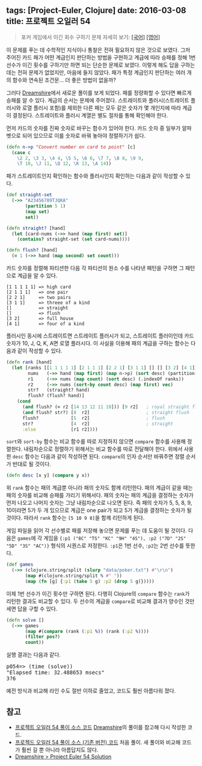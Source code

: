 tags: [Project-Euler, Clojure]
date: 2016-03-08
title: 프로젝트 오일러 54
---
> 포커 게임에서 이긴 회수 구하기
> 문제 자세히 보기: [[국어]](http://euler.synap.co.kr/prob_detail.php?id=54) [[영어]](https://projecteuler.net/problem=54)

이 문제를 푸는 데 수학적인 지식이나 통찰은 전혀 필요하지 않은 것으로 보였다. 그저 주어진 카드 패가 어떤 계급인지 판단하는 방법을 구현하고 계급에 따라 승패를 정해 1번 선수가 이긴 횟수를 구하기만 하면 되는 단순한 문제로 보였다. 이렇게 해도 답을 구하는 데는 전혀 문제가 없었지만, 마음에 들지 않았다. 패가 특정 계급인지 판단하는 여러 개의 함수와 연속된 조건문... 더 좋은 방법이 없을까?
<!--more-->

그러다 [Dreamshire](http://blog.dreamshire.com/project-euler-54-solution/)에서 새로운 풀이를 보게 되었다. 패를 정량화할 수 있다면 빠르게 승패를 알 수 있다. 계급의 순서는 문제에 주어졌다. 스트레이트와 플러시(스트레이트 플러시와 로열 플러시 포함)를 제외한 다른 패는 모두 같은 숫자가 몇 개인지에 따라 계급이 결정된다. 스트레이트와 플러시 계열은 별도 절차를 통해 확인해야 한다.

먼저 카드의 숫자를 진짜 숫자로 바꾸는 함수가 있어야 한다. 카드 숫자 중 일부가 알파벳으로 되어 있으므로 이를 숫자로 바꿔 놓아야 정렬하기가 쉽다.

```clojure
(defn n->p "Convert number on card to point" [c]
  (case c
    \2 2, \3 3, \4 4, \5 5, \6 6, \7 7, \8 8, \9 9,
    \T 10, \J 11, \Q 12, \K 13, \A 14))
```

패가 스트레이트인지 확인하는 함수와 플러시인지 확인하는 다음과 같이 작성할 수 있다.

```clojure
(def straight-set
  (->> "A23456789TJQKA"
       (partition 5 1)
       (map set)
       set))

(defn straight? [hand]
  (let [card-nums (->> hand (map first) set)]
    (contains? straight-set (set card-nums))))

(defn flush? [hand]
  (= 1 (->> hand (map second) set count)))
```

카드 숫자를 정렬해 파티션한 다음 각 파티션의 원소 수를 나타낸 패턴을 구하면 그 패턴으로 계급을 알 수 있다.

```
[1 1 1 1 1] => high card
[2 1 1 1]   => one pair
[2 2 1]     => two pairs
[3 1 1]     => threee of a kind
[]          => straight
[]          => flush
[3 2]       => full house
[4 1]       => four of a kind
```

플러시인 동시에 스트레이트면 스트레이트 플러시가 되고, 스트레이트 플러이인데 카드 숫자가 10, J, Q, K, A면 로열 플러시다. 이 사실을 이용해 패의 계급을 구하는 함수는 다음과 같이 작성할 수 있다.

```clojure
(defn rank [hand]
  (let [ranks [[1 1 1 1 1] [2 1 1 1] [2 2 1] [3 1 1] [] [] [3 2] [4 1]]
        nums   (->> hand (map first) (map n->p) (sort desc) (partition-by identity))
        r1     (->> nums (map count) (sort desc) (.indexOf ranks))
        r2     (->> nums (sort-by count desc) (map first) vec)
        str?   (straight? hand)
        flush? (flush? hand)]
    (cond
      (and flush? (= r2 [14 13 12 11 10])) [9 r2]   ; royal straight flush
      (and flush? str?) [8  r2]                     ; straight flush
      flush?            [5  r2]                     ; flush
      str?              [4  r2]                     ; straight
      :else             [r1 r2])))
```

`sort`와 `sort-by` 함수는 비교 함수를 따로 지정하지 않으면 `compare` 함수를 사용해 정렬한다. 내림차순으로 정렬하기 위해서는 비교 함수를 따로 전달해야 한다. 위에서 사용한 `desc` 함수는 다음과 같이 작성하면 된다. `compare`의 인자 순서만 바꿔주면 정렬 순서가 반대로 될 것이다.

```clojure
(defn desc [x y] (compare y x))
```

위 `rank` 함수는 패의 계급뿐 아니라 패의 숫자도 함께 리턴한다. 패의 계급이 같을 때는 패의 숫자를 비교해 승패를 가리기 위해서다. 패의 숫자는 패의 계급을 결정하는 숫자가 먼저 나오고 나머지 숫자는 그냥 내림차순으로 나오면 된다. 즉 패의 숫자가 5, 5, 8, 9, 10이라면 5가 두 개 있으므로 계급은 one pair가 되고 5가 계급을 결정하는 숫자가 될 것이다. 따라서 `rank` 함수는 `[5 10 9 8]`을 함께 리턴하게 된다.

게임 파일을 읽어 각 선수별로 패를 저장해 놓으면 문제를 푸는 데 도움이 될 것이다. 다음은 `games`에 각 게임을 `{:p1 ("8C" "TS" "KC" "9H" "4S"), :p2 ("7D" "2S" "5D" "3S" "AC")}` 형식의 시퀀스로 저정한다. `:p1`은 1번 선수, `:p2`는 2번 선수를 뜻한다.

```clojure
(def games
  (->> (clojure.string/split (slurp "data/poker.txt") #"\r\n")
       (map #(clojure.string/split % #" "))
       (map (fn [g] {:p1 (take 5 g) :p2 (drop 5 g)}))))
```

이제 1번 선수가 이긴 횟수만 구하면 된다. 다행히 Clojure의 `compare` 함수는 `rank`가 리턴한 결과도 비교할 수 있다. 두 선수의 계급을 `compare`로 비교해 결과가 양수인 것만 세면 답을 구할 수 있다.

```clojure
(defn solve []
  (->> games
       (map #(compare (rank (:p1 %)) (rank (:p2 %))))
       (filter pos?)
       count))
```

실행 결과는 다음과 같다.

<pre class="console">
p054=> (time (solve))
"Elapsed time: 32.488653 msecs"
3?6
</pre>

예전 방식과 비교해 라인 수도 절반 이하로 줄었고, 코드도 훨씬 아름다워 졌다.

## 참고
* [프로젝트 오일러 54 풀이 소스 코드](https://github.com/ntalbs/euler/blob/master/src/p054.clj)
[Dreamshire](http://blog.dreamshire.com/project-euler-54-solution/)의 풀이를 참고해 다시 작성한 코드.
* [프로젝드 오일러 54 풀이 소스 (기존 버전) 코드](https://github.com/ntalbs/euler/blob/3007c3ba398efc2cee7e0c11e07b07f353db68f2/src%2Fp054.clj)
처음 풀이. 새 풀이와 비교해 코드가 훨씬 길 뿐 아니라 아름답지도 않다.
* [Dreamshire > Project Euler 54 Solution](http://blog.dreamshire.com/project-euler-54-solution/)
